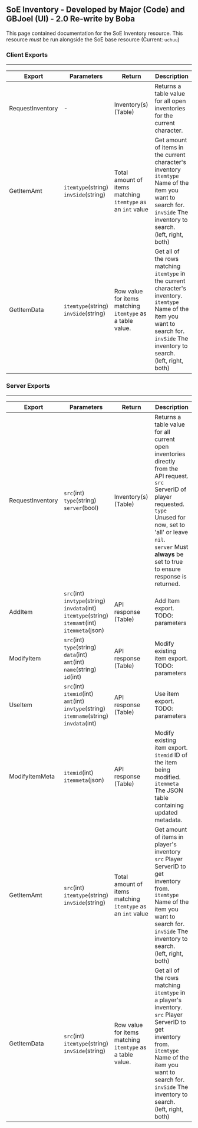 ## SoE Inventory - Developed by Major (Code) and GBJoel (UI) - 2.0 Re-write by Boba
This page contained documentation for the SoE Inventory resource. This resource *must* be run alongside the SoE base resource (Current: `uchuu`)

### Client Exports
---
|Export|Parameters|Return|Description
|-|-|-|-
|RequestInventory|-|Inventory(s) (Table)|Returns a table value for all open inventories for the current character.
|GetItemAmt|`itemtype`(string) <br> `invSide`(string)|Total amount of items matching `itemtype` as an `int` value|Get amount of items in the current character's inventory<br>`itemtype` Name of the item you want to search for.<br>`invSide` The inventory to search. (left, right, both)
|GetItemData|`itemtype`(string) <br> `invSide`(string)|Row value for items matching `itemtype` as a table value.|Get all of the rows matching `itemtype` in the current character's inventory.<br>`itemtype` Name of the item you want to search for.<br>`invSide` The inventory to search. (left, right, both)

### Server Exports
---
|Export|Parameters|Return|Description
|-|-|-|-
|RequestInventory|`src`(int)<br>`type`(string)<br>`server`(bool)|Inventory(s) (Table)|Returns a table value for all current open inventories directly from the API request.<br> `src` ServerID of player requested.<br> `type` Unused for now, set to 'all' or leave `nil`.<br> `server` Must **always** be set to true to ensure response is returned.<br>
|AddItem|`src`(int)<br> `invtype`(string)<br> `invdata`(int)<br> `itemtype`(string)<br> `itemamt`(int)<br> `itemmeta`(json)<br>|API response (Table)|Add Item export. TODO: parameters
|ModifyItem|`src`(int)<br> `type`(string)<br> `data`(int)<br> `amt`(int)<br> `name`(string)<br> `id`(int)|API response (Table)|Modify existing item export. TODO: parameters
|UseItem|`src`(int)<br> `itemid`(int)<br> `amt`(int)<br> `invtype`(string)<br> `itemname`(string)<br> `invdata`(int)|API response (Table)|Use item export. TODO: parameters
|ModifyItemMeta|`itemid`(int)<br> `itemmeta`(json)|API response (Table)|Modify existing item export.<br>`itemid` ID of the item being modified.<br>`itemmeta` The JSON table containing updated metadata.
|GetItemAmt|`src`(int)<br> `itemtype`(string) <br> `invSide`(string)|Total amount of items matching `itemtype` as an `int` value|Get amount of items in player's inventory<br>`src` Player ServerID to get inventory from.<br>`itemtype` Name of the item you want to search for.<br>`invSide` The inventory to search. (left, right, both)
|GetItemData|`src`(int)<br> `itemtype`(string) <br> `invSide`(string)|Row value for items matching `itemtype` as a table value.|Get all of the rows matching `itemtype` in a player's inventory.<br>`src` Player ServerID to get inventory from.<br>`itemtype` Name of the item you want to search for.<br>`invSide` The inventory to search. (left, right, both)